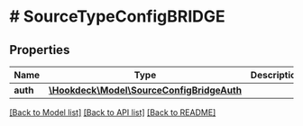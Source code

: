 # # SourceTypeConfigBRIDGE

## Properties

Name | Type | Description | Notes
------------ | ------------- | ------------- | -------------
**auth** | [**\Hookdeck\Model\SourceConfigBridgeAuth**](SourceConfigBridgeAuth.md) |  | [optional]

[[Back to Model list]](../../README.md#models) [[Back to API list]](../../README.md#endpoints) [[Back to README]](../../README.md)
